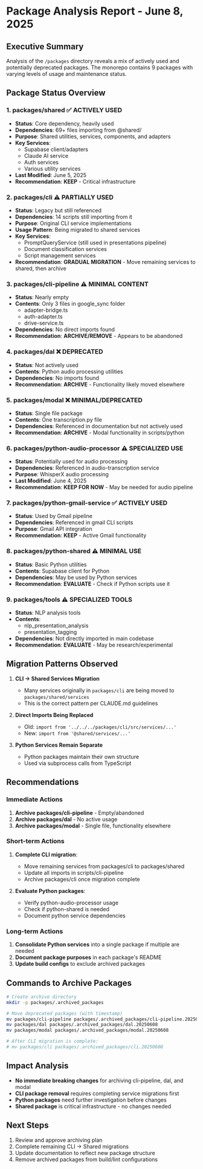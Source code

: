 # Package Analysis Report - June 8, 2025

## Executive Summary

Analysis of the `/packages` directory reveals a mix of actively used and potentially deprecated packages. The monorepo contains 9 packages with varying levels of usage and maintenance status.

## Package Status Overview

### 1. **packages/shared** ✅ ACTIVELY USED
- **Status**: Core dependency, heavily used
- **Dependencies**: 69+ files importing from @shared/
- **Purpose**: Shared utilities, services, components, and adapters
- **Key Services**: 
  - Supabase client/adapters
  - Claude AI service
  - Auth services
  - Various utility services
- **Last Modified**: June 5, 2025
- **Recommendation**: **KEEP** - Critical infrastructure

### 2. **packages/cli** ⚠️ PARTIALLY USED
- **Status**: Legacy but still referenced
- **Dependencies**: 14 scripts still importing from it
- **Purpose**: Original CLI service implementations
- **Usage Pattern**: Being migrated to shared services
- **Key Services**:
  - PromptQueryService (still used in presentations pipeline)
  - Document classification services
  - Script management services
- **Recommendation**: **GRADUAL MIGRATION** - Move remaining services to shared, then archive

### 3. **packages/cli-pipeline** ⚠️ MINIMAL CONTENT
- **Status**: Nearly empty
- **Contents**: Only 3 files in google_sync folder
  - adapter-bridge.ts
  - auth-adapter.ts
  - drive-service.ts
- **Dependencies**: No direct imports found
- **Recommendation**: **ARCHIVE/REMOVE** - Appears to be abandoned

### 4. **packages/dal** ❌ DEPRECATED
- **Status**: Not actively used
- **Contents**: Python audio processing utilities
- **Dependencies**: No imports found
- **Recommendation**: **ARCHIVE** - Functionality likely moved elsewhere

### 5. **packages/modal** ❌ MINIMAL/DEPRECATED
- **Status**: Single file package
- **Contents**: One transcription.py file
- **Dependencies**: Referenced in documentation but not actively used
- **Recommendation**: **ARCHIVE** - Modal functionality in scripts/python

### 6. **packages/python-audio-processor** ⚠️ SPECIALIZED USE
- **Status**: Potentially used for audio processing
- **Dependencies**: Referenced in audio-transcription service
- **Purpose**: WhisperX audio processing
- **Last Modified**: June 4, 2025
- **Recommendation**: **KEEP FOR NOW** - May be needed for audio pipeline

### 7. **packages/python-gmail-service** ✅ ACTIVELY USED
- **Status**: Used by Gmail pipeline
- **Dependencies**: Referenced in gmail CLI scripts
- **Purpose**: Gmail API integration
- **Recommendation**: **KEEP** - Active Gmail functionality

### 8. **packages/python-shared** ⚠️ MINIMAL USE
- **Status**: Basic Python utilities
- **Contents**: Supabase client for Python
- **Dependencies**: May be used by Python services
- **Recommendation**: **EVALUATE** - Check if Python scripts use it

### 9. **packages/tools** ⚠️ SPECIALIZED TOOLS
- **Status**: NLP analysis tools
- **Contents**: 
  - nlp_presentation_analysis
  - presentation_tagging
- **Dependencies**: Not directly imported in main codebase
- **Recommendation**: **EVALUATE** - May be research/experimental

## Migration Patterns Observed

1. **CLI → Shared Services Migration**
   - Many services originally in `packages/cli` are being moved to `packages/shared/services`
   - This is the correct pattern per CLAUDE.md guidelines

2. **Direct Imports Being Replaced**
   - Old: `import from '../../../packages/cli/src/services/...'`
   - New: `import from '@shared/services/...'`

3. **Python Services Remain Separate**
   - Python packages maintain their own structure
   - Used via subprocess calls from TypeScript

## Recommendations

### Immediate Actions
1. **Archive packages/cli-pipeline** - Empty/abandoned
2. **Archive packages/dal** - No active usage
3. **Archive packages/modal** - Single file, functionality elsewhere

### Short-term Actions
1. **Complete CLI migration**:
   - Move remaining services from packages/cli to packages/shared
   - Update all imports in scripts/cli-pipeline
   - Archive packages/cli once migration complete

2. **Evaluate Python packages**:
   - Verify python-audio-processor usage
   - Check if python-shared is needed
   - Document python service dependencies

### Long-term Actions
1. **Consolidate Python services** into a single package if multiple are needed
2. **Document package purposes** in each package's README
3. **Update build configs** to exclude archived packages

## Commands to Archive Packages

```bash
# Create archive directory
mkdir -p packages/.archived_packages

# Move deprecated packages (with timestamp)
mv packages/cli-pipeline packages/.archived_packages/cli-pipeline.20250608
mv packages/dal packages/.archived_packages/dal.20250608
mv packages/modal packages/.archived_packages/modal.20250608

# After CLI migration is complete:
# mv packages/cli packages/.archived_packages/cli.20250608
```

## Impact Analysis

- **No immediate breaking changes** for archiving cli-pipeline, dal, and modal
- **CLI package removal** requires completing service migrations first
- **Python packages** need further investigation before changes
- **Shared package** is critical infrastructure - no changes needed

## Next Steps

1. Review and approve archiving plan
2. Complete remaining CLI → Shared migrations
3. Update documentation to reflect new package structure
4. Remove archived packages from build/lint configurations